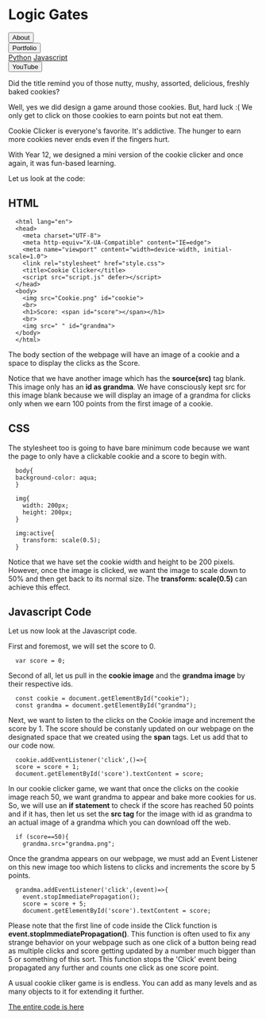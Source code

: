<link rel ="stylesheet" href="style2.css">
  <div class = "heading">
    <h1>Logic Gates</h1>
  </div>
  <nav class = "topbar">
    <button onclick="window.location.href='index.html';">About</button>
    <div class="dropdown">
      <button class = "dropbtn">Portfolio</button>
        <div class="dropdown-content">
          <a href="Python.html">Python</a>
          <a href="Javascript.html">Javascript</a>
        </div>
    </div>
    <button onclick="window.open('https://www.youtube.com/@shellysachdev/videos', '_blank')">YouTube</button>
  </nav>

Did the title remind you of those nutty, mushy, assorted, delicious, freshly baked cookies?

Well, yes we did design a game around those cookies. But, hard luck :( We only get to click on those cookies to earn points but not eat them. 

Cookie Clicker is everyone's favorite. It's addictive. The hunger to earn more cookies never ends even if the fingers hurt. 

With Year 12, we designed a mini version of the cookie clicker and once again, it was fun-based learning. 

Let us look at the code:


## HTML

```{HTML}
  <html lang="en">
  <head>
    <meta charset="UTF-8">
    <meta http-equiv="X-UA-Compatible" content="IE=edge">
    <meta name="viewport" content="width=device-width, initial-scale=1.0">
    <link rel="stylesheet" href="style.css">
    <title>Cookie Clicker</title>
    <script src="script.js" defer></script>
  </head>
  <body>
    <img src="Cookie.png" id="cookie">
    <br>
    <h1>Score: <span id="score"></span></h1>
    <br>
    <img src=" " id="grandma">
  </body>
  </html>
```

The body section of the webpage will have an image of a cookie and a space to display the clicks as the Score.

Notice that we have another image which has the **source(src)** tag blank. This image only has an **id as grandma**. We have consciously kept src for this image blank because we will display an image of a grandma for clicks only when we earn 100 points from the first image of a cookie. 

## CSS

The stylesheet too is going to have bare minimum code because we want the page to only have a clickable cookie and a score to begin with. 

```{CSS}
  body{
  background-color: aqua;
  }

  img{
    width: 200px;
    height: 200px;
  }

  img:active{
    transform: scale(0.5);
  }
```

Notice that we have set the cookie width and height to be 200 pixels. However, once the image is clicked, we want the image to scale down to 50% and then get back to its normal size. The **transform: scale(0.5)** can achieve this effect.

## Javascript Code

Let us now look at the Javascript code. 

First and foremost, we will set the score to 0.

```{Javascript}
  var score = 0;
```

Second of all, let us pull in the **cookie image** and the **grandma image** by their respective ids. 

```{Javascript}
  const cookie = document.getElementById("cookie");
  const grandma = document.getElementById("grandma");
```

Next, we want to listen to the clicks on the Cookie image and increment the score by 1. The score should be constanly updated on our webpage on the designated space that we created using the **span** tags. Let us add that to our code now.

```{Javascript}
  cookie.addEventListener('click',()=>{
  score = score + 1;
  document.getElementById('score').textContent = score;
```

In our cookie clicker game, we want that once the clicks on the cookie image reach 50, we want grandma to appear and bake more cookies for us. So, we will use an **if statement** to check if the score has reached 50 points and if it has, then let us set the **src tag** for the image with id as grandma to an actual image of a grandma which you can download off the web.

```{Javascript}
  if (score==50){
    grandma.src="grandma.png";
```

Once the grandma appears on our webpage, we must add an Event Listener on this new image too which listens to clicks and increments the score by 5 points. 

```{Javascript}
  grandma.addEventListener('click',(event)=>{
    event.stopImmediatePropagation();
    score = score + 5;
    document.getElementById('score').textContent = score; 
```

Please note that the first line of code inside the Click function is **event.stopImmediatePropagation()**. This function is often used to fix any strange behavior on your webpage such as one click of a button being read as multiple clicks and score getting updated by a number much bigger than 5 or something of this sort. This function stops the 'Click' event being propagated any further and counts one click as one score point.

A usual cookie cliker game is is endless. You can add as many levels and as many objects to it for extending it further.

[The entire code is here](https://github.com/Shelly1986/cookieclicker.git)






  
